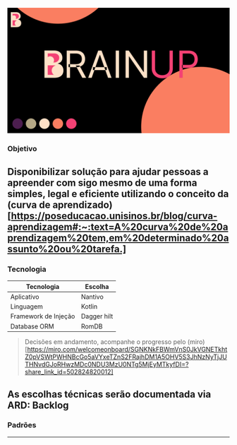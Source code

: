 ![Main preview](doc/assert/main_profile_preview.png)

### Objetivo

Disponibilizar solução para ajudar pessoas a apreender com sigo mesmo de uma forma simples, legal e eficiente utilizando o conceito da (curva de aprendizado)[https://poseducacao.unisinos.br/blog/curva-aprendizagem#:~:text=A%20curva%20de%20aprendizagem%20tem,em%20determinado%20assunto%20ou%20tarefa.] 
------------------
### Tecnologia

| Tecnologia  | Escolha |
   |---|---|
| Aplicativo | Nantivo |
| Linguagem | Kotlin |
| Framework de Injeção | Dagger hilt |
| Database ORM | RomDB |

> Decisões em andamento, acompanhe o progresso pelo (miro)[https://miro.com/welcomeonboard/SGNKNkFBWmVnS0JkVGNETkhtZ0pVSWtPWHNBcGo5aVYxeTZnS2FRajhDM1A5OHV5S3JhNzNyTjJUTHNvdGJoRHwzMDc0NDU3MzU0NTg5MjEyMTkyfDI=?share_link_id=502824820012]

As escolhas técnicas serão documentada via ARD: Backlog
------------------
### Padrões
------------------